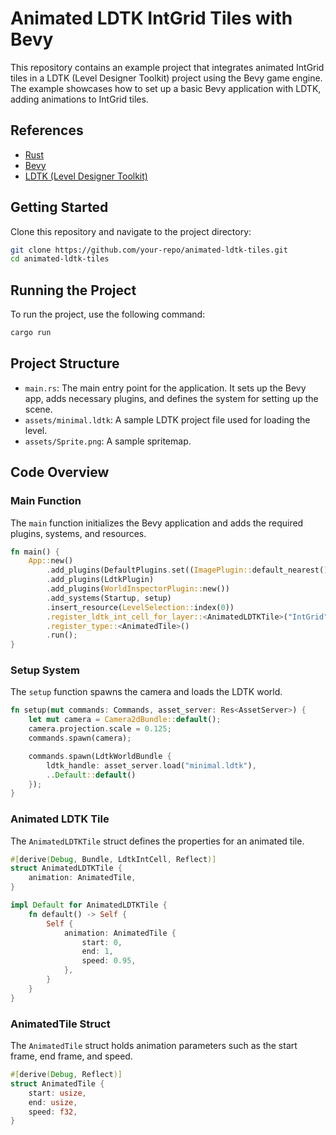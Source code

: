 
# Animated LDTK IntGrid Tiles with Bevy

This repository contains an example project that integrates animated IntGrid tiles in a LDTK (Level Designer Toolkit) project using the Bevy game engine. The example showcases how to set up a basic Bevy application with LDTK, adding animations to IntGrid tiles.

## References

- [Rust](https://www.rust-lang.org/tools/install)
- [Bevy](https://bevyengine.org/)
- [LDTK (Level Designer Toolkit)](https://ldtk.io/)

## Getting Started

Clone this repository and navigate to the project directory:

```sh
git clone https://github.com/your-repo/animated-ldtk-tiles.git
cd animated-ldtk-tiles
```

## Running the Project

To run the project, use the following command:

```sh
cargo run
```

## Project Structure

- `main.rs`: The main entry point for the application. It sets up the Bevy app, adds necessary plugins, and defines the system for setting up the scene.
- `assets/minimal.ldtk`: A sample LDTK project file used for loading the level.
- `assets/Sprite.png`: A sample spritemap.

## Code Overview

### Main Function

The `main` function initializes the Bevy application and adds the required plugins, systems, and resources.

```rust
fn main() {
    App::new()
        .add_plugins(DefaultPlugins.set((ImagePlugin::default_nearest())))
        .add_plugins(LdtkPlugin)
        .add_plugins(WorldInspectorPlugin::new())
        .add_systems(Startup, setup)
        .insert_resource(LevelSelection::index(0))
        .register_ldtk_int_cell_for_layer::<AnimatedLDTKTile>("IntGrid", 1)
        .register_type::<AnimatedTile>()
        .run();
}
```

### Setup System

The `setup` function spawns the camera and loads the LDTK world.

```rust
fn setup(mut commands: Commands, asset_server: Res<AssetServer>) {
    let mut camera = Camera2dBundle::default();
    camera.projection.scale = 0.125;
    commands.spawn(camera);

    commands.spawn(LdtkWorldBundle {
        ldtk_handle: asset_server.load("minimal.ldtk"),
        ..Default::default()
    });
}
```

### Animated LDTK Tile

The `AnimatedLDTKTile` struct defines the properties for an animated tile.

```rust
#[derive(Debug, Bundle, LdtkIntCell, Reflect)]
struct AnimatedLDTKTile {
    animation: AnimatedTile,
}

impl Default for AnimatedLDTKTile {
    fn default() -> Self {
        Self {
            animation: AnimatedTile {
                start: 0,
                end: 1,
                speed: 0.95,
            },
        }
    }
}
```

### AnimatedTile Struct

The `AnimatedTile` struct holds animation parameters such as the start frame, end frame, and speed.

```rust
#[derive(Debug, Reflect)]
struct AnimatedTile {
    start: usize,
    end: usize,
    speed: f32,
}
```
